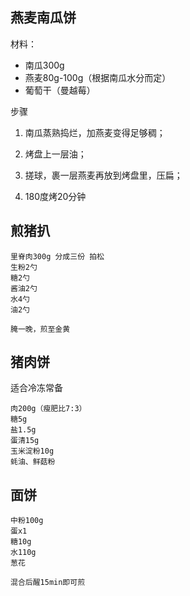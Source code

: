

## 燕麦南瓜饼

材料：

* 南瓜300g
* 燕麦80g-100g（根据南瓜水分而定）
* 葡萄干（曼越莓）

步骤

1. 南瓜蒸熟捣烂，加燕麦变得足够稠；

2. 烤盘上一层油；

3. 搓球，裹一层燕麦再放到烤盘里，压扁；

4. 180度烤20分钟



## 煎猪扒

```
里脊肉300g 分成三份 拍松
生粉2勺
糖2勺
酱油2勺
水4勺
油2勺

腌一晚，煎至金黄
```



## 猪肉饼

适合冷冻常备

```
肉200g（瘦肥比7:3）
糖5g
盐1.5g
蛋清15g
玉米淀粉10g
蚝油、鲜菇粉
```



## 面饼

```
中粉100g
蛋x1
糖10g
水110g
葱花

混合后醒15min即可煎
```

